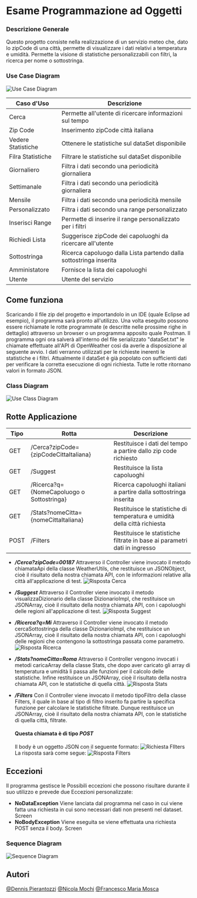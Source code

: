# Esame Programmazione ad Oggetti
### Descrizione Generale
Questo progetto consiste nella realizzazione di un servizio meteo che, dato lo zipCode di una città, permette di visualizzare i dati relativi a temperatura e umidità.
Permette la visione di statistiche personalizzabili con filtri, la ricerca per nome o sottostringa.

### Use Case Diagram
![Use Case Diagram](/UseCaseDiagram.jpg)

| Caso d'Uso | Descrizione |
| ---------- | ----------- |
| Cerca      | Permette all'utente di ricercare informazioni sul tempo |
| Zip Code   | Inserimento zipCode città italiana |
| Vedere Statistiche | Ottenere le statistiche sul dataSet disponibile |
| Filra Statistiche | Filtrare le statistiche sul dataSet disponibile |
| Giornaliero | Filtra i dati secondo una periodicità giornaliera |
| Settimanale | Filtra i dati secondo una periodicità giornaliera |
| Mensile | Filtra i dati secondo una periodicità mensile |
| Personalizzato | Filtra i dati secondo una range personalizzato |
| Inserisci Range | Permette di inserire il range personalizzato per i filtri |
| Richiedi Lista | Suggerisce zipCode dei capoluoghi da ricercare all'utente |
| Sottostringa | Ricerca capoluogo dalla Lista partendo dalla sottostringa inserita |
| Amministatore | Fornisce la lista dei capoluoghi |
| Utente | Utente del servizio |

## Come funziona
Scaricando il file zip del progetto e importandolo in un IDE (quale Eclipse ad esempio), il programma sarà pronto all'utilizzo.
Una volta eseguito possono essere richiamate le rotte programmate (e descritte nelle prossime righe in dettaglio) attraverso un browser o un programma apposito quale Postman.
Il programma ogni ora salverà all'interno del file serializzato "dataSet.txt" le chiamate effettuate all'API di OpenWeather così da averle a disposizione al seguente avvio. I dati verranno utilizzati per le richieste inerenti le statistiche e i filtri.
Attualmente il dataSet è già popolato con sufficienti dati per verificare la corretta esecuzione di ogni richiesta.
Tutte le rotte ritornano valori in formato JSON.

### Class Diagram
![Use Class Diagram](/Esame_ClassiDiagram.jpg)

## Rotte Applicazione
| Tipo | Rotta | Descrizione |
| ---------- | ----------- | ----------- |
| GET | /Cerca?zipCode={zipCodeCittaItaliana} | Restituisce i dati del tempo a partire dallo zip code richiesto |
| GET | /Suggest | Restituisce la lista capoluoghi |
| GET | /Ricerca?q={NomeCapoluogo o Sottostringa} | Ricerca capoluoghi italiani a partire dalla sottostringa inserita |
| GET | /Stats?nomeCitta={nomeCittaItaliana} | Restituisce le statistiche di temperatura e umidità della città richiesta |
| POST | /Filters | Restituisce le statistiche filtrate in base ai parametri dati in ingresso |

* ***/Cerca?zipCode=00187***
Attraverso il Controller viene invocato il metodo chiamataApi della classe WeatherUtils, che restituisce un JSONObject, cioè il risultato della nostra chiamata API, con le informazioni relative alla città all'applicazione di test.
![Risposta Cerca](/risposta_cerca.jpg)

* ***/Suggest***
Attraverso il Controller viene invocato il metodo visualizzaDizionario della classe DizionarioImpl, che restituisce un JSONArray, cioè il risultato della nostra chiamata API, con i capoluoghi delle regioni all'applicazione di test.
![Risposta Suggest](/risposta_suggest.jpg)

* ***/Ricerca?q=Mi***
Attraverso il Controller viene invocato il metodo cercaSottostringa della classe DizionarioImpl, che restituisce un JSONArray, cioè il risultato della nostra chiamata API, con i capoluoghi delle regioni che contengono la sottostringa passata come parametro.
![Risposta Ricerca](/risposta_ricerca.jpg)
* ***/Stats?nomeCitta=Roma***
Attraverso il Controller vengono invocati i metodi caricaArray della classe Stats, che dopo aver caricato gli array di temperatura e umidità li passa alle funzioni per il calcolo delle statistiche. Infine restituisce un JSONArray, cioè il risultato della nostra chiamata API, con le statistiche di quella città.
![Risposta Stats](/risposta_stats.jpg)
* ***/Filters***
Con il Controller viene invocato il metodo tipoFiltro della classe Filters, il quale in base al tipo di filtro inserito fa partire la specifica funzione per calcolare le statistiche filtrate. Dunque restituisce un JSONArray, cioè il risultato della nostra chiamata API, con le statistiche di quella città, filtrate.
    #### Questa chiamata è di tipo *POST*
    Il body è un oggetto JSON con il seguente formato:
    ![Richiesta FIlters](/filters_request.jpg)
    La risposta sarà come segue:
    ![Risposta Filters](/risposta_filters.jpg)

## Eccezioni
Il programma gestisce le Possibili eccezioni che possono risultare durante il suo utilizzo e prevede due Eccezioni personalizzate:
* **NoDataException**
    Viene lanciata dal programma nel caso in cui viene fatta una richiesta in cui sono necessari dati non presenti nel dataset.
    Screen
* **NoBodyException**
    Viene eseguita se viene effettuata una richiesta POST senza il body.
    Screen

### Sequence Diagram
![Sequence Diagram](/sequenze.jpg)

## Autori
[@Dennis Pierantozzi](https://github.com/DennisPierantozzi)
[@Nicola Mochi](https://github.com/NicolaMochi)
[@Francesco Maria Mosca](https://github.com/francescomariamosca)